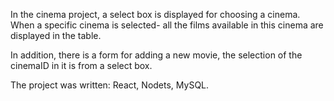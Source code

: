 In the cinema project, a select box is displayed for choosing a cinema.
When a specific cinema is selected- all the films available in this cinema are displayed in the table.

In addition, there is a form for adding a new movie, the selection of the cinemaID in it is from a select box.

The project was written: React, Nodets, MySQL.
